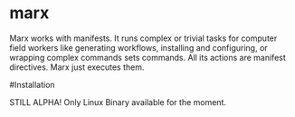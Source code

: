 # marx
Marx works with manifests. It runs complex or trivial tasks for computer field workers like generating workflows, installing and configuring, or wrapping complex commands sets commands. All its actions are manifest directives. Marx just executes them.

#Installation

STILL ALPHA!
Only Linux Binary available for the moment.
